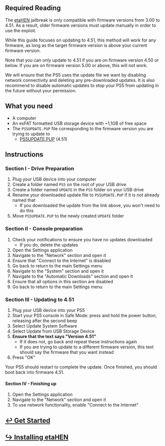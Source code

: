 ## Required Reading

The [etaHEN](https://github.com/LightningMods/etaHEN) jailbreak is only compatible with firmware versions from 3.00 to 4.51. As a result, older firmware versions must update manually in order to use the exploit.

While this guide focuses on updating to 4.51, this method will work for any firmware, as long as the target firmware version is above your current firmware version.

Note that you can only update to 4.51 if you are on firmware version 4.50 or below. If you are on firmware version 5.00 or above, this will not work.

We will ensure that the PS5 uses the update file we want by disabling network connectivity and deleting any pre-downloaded updates. It is also recommend to disable automatic updates to stop your PS5 from updating in the future without your permission.

## What you need

- A computer
- An exFAT formatted USB storage device with ~1,1GB of free space
- The `PS5UPDATE.PUP` file corresponding to the firmware version you are trying to update to
  - [<i class="fas fa-download"></i> PS5UPDATE.PUP](https://archive.org/download/ps5-official-firmwares/System%20Firmwares/Firmware%2004.51.00/PS5UPDATE.PUP) (4.51)

## Instructions

### Section I - Drive Preparation

1. Plug your USB device into your computer
1. Create a folder named `PS5` on the root of your USB drive
1. Create a folder named `UPDATE` in the `PS5` folder on your USB drive
1. Rename your downloaded update file to `PS5UPDATE.PUP` if it is not already named that
    - If you downloaded the update from the link above, you won't need to do this
1. Move `PS5UPDATE.PUP` to the newly created `UPDATE` folder

### Section II - Console preparation

1. Check your notifications to ensure you have no updates downloaded
    - If you do, delete the updates
1. Open the Settings application
1. Navigate to the "Network" section and open it
1. Ensure that "Connect to the Internet" is disabled
1. Go back to return to the main Settings menu
1. Navigate to the "System" section and open it
1. Navigate to the "Automatic Downloads" section and open it
1. Ensure that all options in this section are disabled
1. Go back to return to the main Settings menu

### Section III - Updating to 4.51

1. Plug your USB device into your PS5
1. Start your PS5 console in Safe Mode: press and hold the power button, releasing after the second beep
1.  Select Update System Software
1. Select Update from USB Storage Device
1. **Ensure that the text says "Version 4.51"**
    - If it does not, go back and repeat these instructions again
    - If you are trying to update to a different firmware version, this text should say the firmware that you want instead
1. Press "OK"

Your PS5 should restart to complete the update. Once finished, you should boot back into firmware 4.51.

#### Section IV - Finishing up

1. Open the Settings application
1. Navigate to the "Network" section and open it
1. To use network functionality, enable "Connect to the Internet"

## [↩ Get Started](README.md)

## [↪ Installing etaHEN](installing-etahen.md)